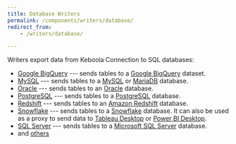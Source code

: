 ```yaml
---
title: Database Writers
permalink: /components/writers/database/
redirect_from:
    - /writers/database/

---
```


Writers export data from Keboola Connection to SQL databases:

- [Google BigQuery](/components/writers/database/bigquery/) --- sends tables to a [Google BigQuery](https://cloud.google.com/bigquery/) dataset.
- [MySQL](/components/writers/database/mysql/) --- sends tables to a [MySQL](https://www.mysql.com/products/) or [MariaDB](https://mariadb.org/) database.
- [Oracle](/components/writers/database/oracle/) --- sends tables to an [Oracle](https://www.oracle.com/database/) database.
- [PostgreSQL](/components/writers/database/postgresql/) --- sends tables to a [PostgreSQL](https://www.postgresql.org/) database.
- [Redshift](/components/writers/database/redshift/) --- sends tables to an [Amazon Redshift](https://aws.amazon.com/redshift/) database.
- [Snowflake](/components/writers/database/snowflake/) --- sends tables to a [Snowflake](https://www.snowflake.com/) database. It can also be used as a proxy
to send data to [Tableau Desktop](https://www.tableau.com/products/desktop) or [Power BI Desktop](https://powerbi.microsoft.com/en-us/desktop/).
- [SQL Server](/components/writers/database/mssql/) --- sends tables to a [Microsoft SQL Server](https://www.microsoft.com/en-us/sql-server/sql-server-2017) database.
- and [others](https://components.keboola.com/components)
